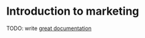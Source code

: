 # Introduction to marketing

TODO: write [great documentation](http://jacobian.org/writing/what-to-write/)
